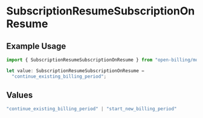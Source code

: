 # SubscriptionResumeSubscriptionOnResume

## Example Usage

```typescript
import { SubscriptionResumeSubscriptionOnResume } from "open-billing/models/operations";

let value: SubscriptionResumeSubscriptionOnResume =
  "continue_existing_billing_period";
```

## Values

```typescript
"continue_existing_billing_period" | "start_new_billing_period"
```